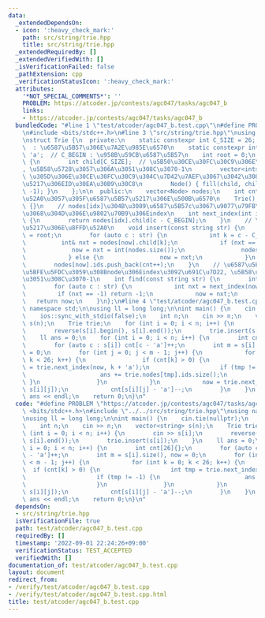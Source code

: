 ```yaml
---
data:
  _extendedDependsOn:
  - icon: ':heavy_check_mark:'
    path: src/string/trie.hpp
    title: src/string/trie.hpp
  _extendedRequiredBy: []
  _extendedVerifiedWith: []
  _isVerificationFailed: false
  _pathExtension: cpp
  _verificationStatusIcon: ':heavy_check_mark:'
  attributes:
    '*NOT_SPECIAL_COMMENTS*': ''
    PROBLEM: https://atcoder.jp/contests/agc047/tasks/agc047_b
    links:
    - https://atcoder.jp/contests/agc047/tasks/agc047_b
  bundledCode: "#line 1 \"test/atcoder/agc047_b.test.cpp\"\n#define PROBLEM \"https://atcoder.jp/contests/agc047/tasks/agc047_b\"\
    \n#include <bits/stdc++.h>\n#line 3 \"src/string/trie.hpp\"\nusing namespace std;\n\
    \nstruct Trie {\n  private:\n    static constexpr int C_SIZE = 26;    // C_SIZE\
    \  : \u6587\u5B57\u306E\u7A2E\u985E\u6570\n    static constexpr int C_BEGIN =\
    \ 'a';  // C_BEGIN : \u958B\u59CB\u6587\u5B57\n    int root = 0;\n    struct Node\
    \ {\n        int child[C_SIZE];  // \u5B50\u30CE\u30FC\u30C9\u306E\u756A\u53F7\
    , \u5B58\u5728\u3057\u306A\u3051\u308C\u3070-1\n        vector<int> ids;    //\
    \ \u305D\u306E\u30CE\u30FC\u30C9\u304C\u7D42\u7AEF\u3067\u3042\u308B\u6587\u5B57\
    \u5217\u306EID\u30EA\u30B9\u30C8\n        Node() { fill(child, child + C_SIZE,\
    \ -1); }\n    };\n\n  public:\n    vector<Node> nodes;\n    int cnt = 0;  // \u8FFD\
    \u52A0\u3057\u305F\u6587\u5B57\u5217\u306E\u500B\u6570\n    Trie() : nodes(1)\
    \ {}\n    // nodes[idx]\u304B\u3089\u6587\u5B57c\u3067\u9077\u79FB\u3057\u305F\
    \u3068\u304D\u306E\u9802\u70B9\u306Eindex\n    int next_index(int idx, char c)\
    \ {\n        return nodes[idx].child[c - C_BEGIN];\n    }\n    // \u6587\u5B57\
    \u5217\u306E\u8FFD\u52A0\n    void insert(const string str) {\n        int now\
    \ = root;\n        for (auto c : str) {\n            int k = c - C_BEGIN;\n  \
    \          int& nxt = nodes[now].child[k];\n            if (nxt == -1) {\n   \
    \             now = nxt = int(nodes.size());\n                nodes.push_back(Node());\n\
    \            } else {\n                now = nxt;\n            }\n        }\n\
    \        nodes[now].ids.push_back(cnt++);\n    }\n    // \u6587\u5B57\u5217\u306B\
    \u5BFE\u5FDC\u3059\u308Bnode\u306Eindex\u3092\u691C\u7D22, \u5B58\u5728\u3057\u306A\
    \u3051\u308C\u3070-1\n    int find(const string str) {\n        int now = root;\n\
    \        for (auto c : str) {\n            int nxt = next_index(now, c);\n   \
    \         if (nxt == -1) return -1;\n            now = nxt;\n        }\n     \
    \   return now;\n    }\n};\n#line 4 \"test/atcoder/agc047_b.test.cpp\"\nusing\
    \ namespace std;\n\nusing ll = long long;\n\nint main() {\n    cin.tie(nullptr);\n\
    \    ios::sync_with_stdio(false);\n    int n;\n    cin >> n;\n    vector<string>\
    \ s(n);\n    Trie trie;\n    for (int i = 0; i < n; i++) {\n        cin >> s[i];\n\
    \        reverse(s[i].begin(), s[i].end());\n        trie.insert(s[i]);\n    }\n\
    \    ll ans = 0;\n    for (int i = 0; i < n; i++) {\n        int cnt[26]{};\n\
    \        for (auto c : s[i]) cnt[c - 'a']++;\n        int m = s[i].size(), now\
    \ = 0;\n        for (int j = 0; j < m - 1; j++) {\n            for (int k = 0;\
    \ k < 26; k++) {\n                if (cnt[k] > 0) {\n                    int tmp\
    \ = trie.next_index(now, k + 'a');\n                    if (tmp != -1) {\n   \
    \                     ans += trie.nodes[tmp].ids.size();\n                   \
    \ }\n                }\n            }\n            now = trie.next_index(now,\
    \ s[i][j]);\n            cnt[s[i][j] - 'a']--;\n        }\n    }\n    cout <<\
    \ ans << endl;\n    return 0;\n}\n"
  code: "#define PROBLEM \"https://atcoder.jp/contests/agc047/tasks/agc047_b\"\n#include\
    \ <bits/stdc++.h>\n#include \"../../src/string/trie.hpp\"\nusing namespace std;\n\
    \nusing ll = long long;\n\nint main() {\n    cin.tie(nullptr);\n    ios::sync_with_stdio(false);\n\
    \    int n;\n    cin >> n;\n    vector<string> s(n);\n    Trie trie;\n    for\
    \ (int i = 0; i < n; i++) {\n        cin >> s[i];\n        reverse(s[i].begin(),\
    \ s[i].end());\n        trie.insert(s[i]);\n    }\n    ll ans = 0;\n    for (int\
    \ i = 0; i < n; i++) {\n        int cnt[26]{};\n        for (auto c : s[i]) cnt[c\
    \ - 'a']++;\n        int m = s[i].size(), now = 0;\n        for (int j = 0; j\
    \ < m - 1; j++) {\n            for (int k = 0; k < 26; k++) {\n              \
    \  if (cnt[k] > 0) {\n                    int tmp = trie.next_index(now, k + 'a');\n\
    \                    if (tmp != -1) {\n                        ans += trie.nodes[tmp].ids.size();\n\
    \                    }\n                }\n            }\n            now = trie.next_index(now,\
    \ s[i][j]);\n            cnt[s[i][j] - 'a']--;\n        }\n    }\n    cout <<\
    \ ans << endl;\n    return 0;\n}\n"
  dependsOn:
  - src/string/trie.hpp
  isVerificationFile: true
  path: test/atcoder/agc047_b.test.cpp
  requiredBy: []
  timestamp: '2022-09-01 22:24:26+09:00'
  verificationStatus: TEST_ACCEPTED
  verifiedWith: []
documentation_of: test/atcoder/agc047_b.test.cpp
layout: document
redirect_from:
- /verify/test/atcoder/agc047_b.test.cpp
- /verify/test/atcoder/agc047_b.test.cpp.html
title: test/atcoder/agc047_b.test.cpp
---
```

